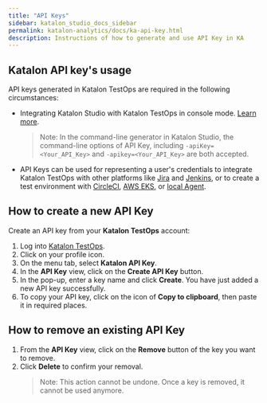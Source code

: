 ```yaml
---
title: "API Keys"
sidebar: katalon_studio_docs_sidebar
permalink: katalon-analytics/docs/ka-api-key.html
description: Instructions of how to generate and use API Key in KA
---
```


## Katalon API key's usage

API keys generated in Katalon TestOps are required in the following circumstances:

* Integrating Katalon Studio with Katalon TestOps in console mode. [Learn more](https://docs.katalon.com/katalon-analytics/docs/integration-with-katalon-studio.html#enable-integration).
  
  > Note: In the command-line generator in Katalon Studio, the command-line options of API Key, including `-apiKey=<Your_API_Key>` and `-apikey=<Your_API_Key>` are both accepted.

* API Keys can be used for representing a user's credentials to integrate Katalon TestOps with other platforms like [Jira](https://docs.katalon.com/katalon-analytics/docs/kt-jira-config.html) and [Jenkins](https://docs.katalon.com/katalon-analytics/docs/ka-integration-jenkins.html), or to create a test environment with [CircleCI](https://docs.katalon.com/katalon-analytics/docs/circleci.html), [AWS EKS](https://docs.katalon.com/katalon-analytics/docs/aws-eks.html), or [local Agent](https://docs.katalon.com/katalon-analytics/docs/agents.html).

## How to create a new API Key

Create an API key from your **Katalon TestOps** account:

1. Log into [Katalon TestOps](https://analytics.katalon.com/).
2. Click on your profile icon.
3. On the menu tab, select **Katalon API Key**.
4. In the **API Key** view, click on the **Create API Key** button.
5. In the pop-up, enter a key name and click **Create**. You have just added a new API key successfully.
6. To copy your API key, click on the icon of **Copy to clipboard**, then paste it in required places.

## How to remove an existing API Key

1. From the **API Key** view, click on the **Remove** button of the key you want to remove.
2. Click **Delete** to confirm your removal.
   > Note: This action cannot be undone. Once a key is removed, it cannot be used anymore.
